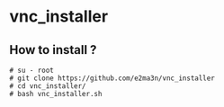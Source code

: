 # vnc_installer

## How to install ?
```
# su - root
# git clone https://github.com/e2ma3n/vnc_installer
# cd vnc_installer/
# bash vnc_installer.sh
```
